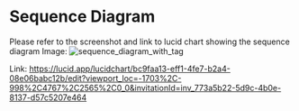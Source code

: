 # Sequence Diagram 

Please refer to the screenshot and link to lucid chart showing the sequence diagram Image:
![sequence_diagram_with_tag](https://github.com/user-attachments/assets/b0e0dfe0-c4f4-497f-9e03-ee876590ef02)

Link: https://lucid.app/lucidchart/bc9faa13-eff1-4fe7-b2a4-08e06babc12b/edit?viewport_loc=-1703%2C-998%2C4767%2C2565%2C0_0&invitationId=inv_773a5b22-5d9c-4b0e-8137-d57c5207e464



